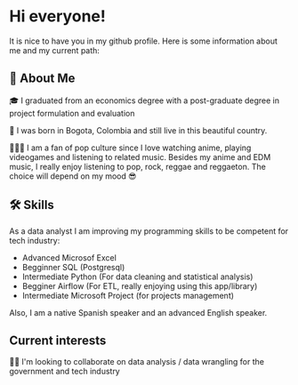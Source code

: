 
# Hi everyone!

It is nice to have you in my github profile.
Here is some information about me and my current path:



## 🚀 About Me
🎓 I graduated from an economics degree with a post-graduate degree in project formulation and evaluation 

📍 I was born in Bogota, Colombia and still live in this beautiful country.

🦸🏻‍♀️ I am a fan of pop culture since I love watching anime, playing videogames and listening to related music.
Besides my anime and EDM music, I really enjoy listening to pop, rock, reggae and reggaeton. The choice will depend on my mood 😎


## 🛠 Skills

As a data analyst I am improving my programming skills to be competent for tech industry:

- Advanced Microsof Excel
- Begginner SQL (Postgresql)
- Intermediate Python (For data cleaning and statistical analysis)
- Begginer Airflow (For ETL, really enjoying using this app/library)
- Intermediate Microsoft Project (for projects management)

Also, I am a native Spanish speaker and an advanced English speaker.



## Current interests

👯‍♀️ I'm looking to collaborate on data analysis / data wrangling for the government and tech industry


